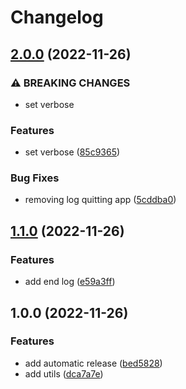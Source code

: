 # Changelog

## [2.0.0](https://github.com/elied-dev/typescript-starter/compare/v1.1.0...v2.0.0) (2022-11-26)


### ⚠ BREAKING CHANGES

* set verbose

### Features

* set verbose ([85c9365](https://github.com/elied-dev/typescript-starter/commit/85c93655fd9cd88cfa55ca8a9cdce421e5cec124))


### Bug Fixes

* removing log quitting app ([5cddba0](https://github.com/elied-dev/typescript-starter/commit/5cddba0d648f73784fedd3a833ddfcf999c1d5b6))

## [1.1.0](https://github.com/elied-dev/typescript-starter/compare/v1.0.0...v1.1.0) (2022-11-26)


### Features

* add end log ([e59a3ff](https://github.com/elied-dev/typescript-starter/commit/e59a3ff7ccfece00d34eebe6aa9df434b95dd557))

## 1.0.0 (2022-11-26)


### Features

* add automatic release ([bed5828](https://github.com/elied-dev/typescript-starter/commit/bed5828cd0d9883c786d3c7e41c2d4b72dafd1e0))
* add utils ([dca7a7e](https://github.com/elied-dev/typescript-starter/commit/dca7a7e0e85b33972111cfb4a3a75cc8e651ba90))
